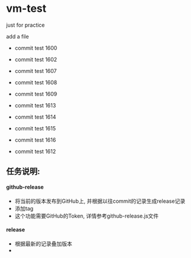 # vm-test
just for practice

add a file

- commit test 1600
- commit test 1602
- commit test 1607
- commit test 1608
- commit test 1609
- commit test 1613
- commit test 1614
- commit test 1615
- commit test 1616

- commit test 1612

## 任务说明:

#### github-release

- 将当前的版本发布到GitHub上, 并根据以往commit的记录生成release记录
- 添加tag
- 这个功能需要GitHub的Token, 详情参考github-release.js文件

#### release

- 根据最新的记录叠加版本
-